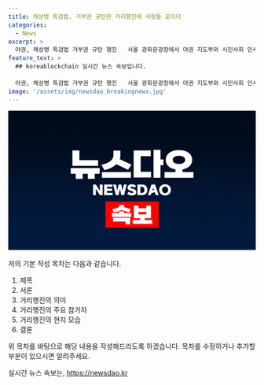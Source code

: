 ```yaml
---
title: 채상병 특검법, 거부권 규탄한 거리행진에 사람들 모이다
categories:
  - News
excerpt: >
  야권, 채상병 특검법 거부권 규탄 행진   서울 광화문광장에서 야권 지도부와 시민사회 인사들이 채상병 특검법 거부권 규탄 범국민대회를 마친 후 거리행진을 하고 있습니다. 또한, 이재명 더불어민주당 전 대표도 행진에 참여하며 구호를 외치고 있습니다. 야권과 시민사회의 이번 행진에 대한 활발한 참여가 예상되고 있습니다.
feature_text: >
  ## koreablockchain 실시간 뉴스 속보입니다.

  야권, 채상병 특검법 거부권 규탄 행진   서울 광화문광장에서 야권 지도부와 시민사회 인사들이 채상병 특검법 거부권 규탄 범국민대회를 마친 후 거리행진을 하고 있습니다. 또한, 이재명 더불어민주당 전 대표도 행진에 참여하며 구호를 외치고 있습니다. 야권과 시민사회의 이번 행진에 대한 활발한 참여가 예상되고 있습니다.
image: '/assets/img/newsdao_breakingnews.jpg'
---
```


<p><img src="/assets/img/newsdao_breakingnews.jpg" alt="koreablockchain 속보" /></p>

<p>저의 기본 작성 목차는 다음과 같습니다.</p>

<ol>
<li>제목</li>
<li>서론</li>
<li>거리행진의 의미</li>
<li>거리행진의 주요 참가자</li>
<li>거리행진의 현지 모습</li>
<li>결론</li>
</ol>

<p>위 목차를 바탕으로 해당 내용을 작성해드리도록 하겠습니다. 목차를 수정하거나 추가할 부분이 있으시면 알려주세요.</p>
실시간 뉴스 속보는, <a href="https://newsdao.kr" rel="dofollow">https://newsdao.kr</a>


